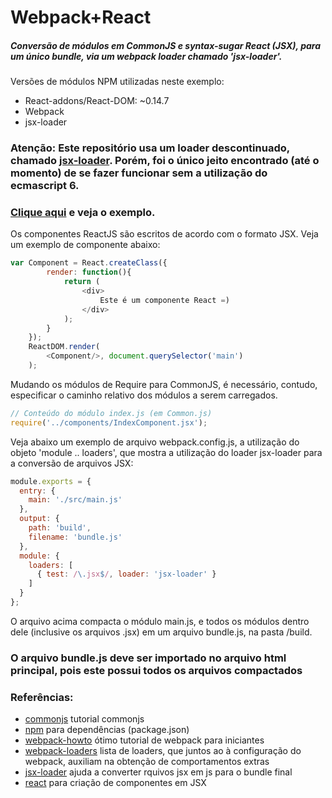 # Webpack+React

##### Conversão de módulos em CommonJS e syntax-sugar React (JSX), para um único bundle, via um webpack loader chamado 'jsx-loader'.

Versões de módulos NPM utilizadas neste exemplo:

 * React-addons/React-DOM: ~0.14.7
 * Webpack
 * jsx-loader

###  Atenção: Este repositório usa um loader descontinuado, chamado [jsx-loader](https://github.com/petehunt/jsx-loader). Porém, foi o único jeito encontrado (até o momento) de se fazer funcionar sem a utilização do ecmascript 6.  

###  [Clique aqui](http://lipelopeslage.com.br/jobs/github/webpack-react/) e veja o exemplo.


Os componentes ReactJS são escritos de acordo com o formato JSX.
Veja um exemplo de componente abaixo:

```javascript
var Component = React.createClass({
		render: function(){
			return (
				<div>
					Este é um componente React =)
				</div>
			);
		}
	});
	ReactDOM.render(
		<Component/>, document.querySelector('main')
	);
```

Mudando os módulos de Require para CommonJS, é necessário, contudo, especificar o caminho relativo dos
módulos a serem carregados.

```javascript
// Conteúdo do módulo index.js (em Common.js)
require('../components/IndexComponent.jsx');
```



Veja abaixo um exemplo de arquivo webpack.config.js, a utilização do objeto 'module .. loaders', que mostra a utilização do loader jsx-loader para a conversão de arquivos JSX:
```javascript
module.exports = {
  entry: {
    main: './src/main.js'
  },
  output: {
    path: 'build',
    filename: 'bundle.js'
  },
  module: {
    loaders: [
      { test: /\.jsx$/, loader: 'jsx-loader' }
    ]
  }
};
```

O arquivo acima compacta o módulo main.js, e todos os módulos dentro dele (inclusive os arquivos .jsx) em um arquivo bundle.js, na pasta /build.

### O arquivo **bundle.js** deve ser importado no arquivo html principal, pois este possui todos os arquivos compactados ###



### Referências:

* [commonjs](https://webpack.github.io/docs/commonjs.html) tutorial commonjs
* [npm](https://www.npmjs.com/) para dependências (package.json)
* [webpack-howto](https://github.com/petehunt/webpack-howto) ótimo tutorial de webpack para iniciantes
* [webpack-loaders](https://webpack.github.io/docs/list-of-loaders.html) lista de loaders, que juntos ao à configuração do webpack, auxiliam na obtenção de comportamentos extras
* [jsx-loader](https://github.com/petehunt/jsx-loader) ajuda a converter rquivos jsx em js para o bundle final
* [react](https://facebook.github.io/react/) para criação de componentes em JSX
